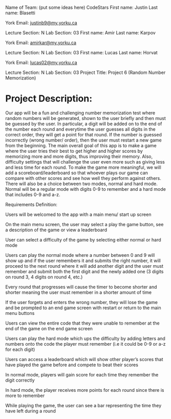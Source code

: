 Name of Team: (put some ideas here)
CodeStars
First name:
Justin
Last name:
Blasetti


York Email: 
justinb9@my.yorku.ca


Lecture Section: 
N
Lab Section: 
03
First name:
Amir 
Last name:
Karpov


York Email: 
amirkar@my.yorku.ca


Lecture Section: 
N
Lab Section: 
03
First name:
Lucas 
Last name:
Horvat


York Email: 
lucas02@my.yorku.ca


Lecture Section: 
N
Lab Section: 
03
Project Title:
Project 6 (Random Number Memorization)






# Project Description:
Our app will be a fun and challenging number memorization test where random numbers will be generated, shown to the user briefly and then must be guessed by the user. In particular, a digit will be added on to the end of the number each round and everytime the user guesses all digits in the correct order, they will get a point for that round. If the number is guessed incorrectly (wrong number/ order), then the user must restart a new game from the beginning. The main overall goal of this app is to make a game where the user tries their best to get higher and higher scores by memorizing more and more digits, thus improving their memory. Also, difficulty settings that will challenge the user even more such as giving less and less time for each round. To make the game more meaningful, we will add a scoreboard/leaderboard so that whoever plays our game can compare with other scores and see how well they perform against others. There will also be a choice between two modes, normal and hard mode. Normal will be a regular mode with digits 0-9 to remember and a hard mode that includes 0-9 and a-z.



Requirements Definition:

Users will be welcomed to the app with a main menu/ start up screen 


On the main menu screen, the user may select a play the game button, see a description of the game or view a leaderboard


User can select a difficulty of the game by selecting either normal or hard mode 


Users can play the normal mode where a number between 0 and 9 will show up and if the user remembers it and submits the right number, it will proceed to the next round where it will add another digit and the user must remember and submit both the first digit and the newly added one (3 digits on round 3, 4 digits on round 4, etc.)


Every round that progresses will cause the timer to become shorter and shorter meaning the user must remember in a shorter amount of time


If the user forgets and enters the wrong number, they will lose the game and be prompted to an end game screen with restart or return to the main menu buttons


Users can view the entire code that they were unable to remember at the end of the game on the end game screen


Users can play the hard mode which ups the difficulty by adding letters and numbers onto the code the player must remember (i.e it could be 0-9 or a-z for each digit)


Users can access a leaderboard which will show other player’s scores that have played the game before and compete to beat their scores


In normal mode, players will gain score for each time they remember the digit correctly


In hard mode, the player receives more points for each round since there is more to remember 


While playing the game, the user can see a bar representing the time they have left during a round
